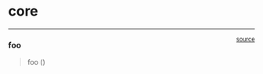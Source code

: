 # core


<!-- WARNING: THIS FILE WAS AUTOGENERATED! DO NOT EDIT! -->

------------------------------------------------------------------------

<a
href="https://github.com/7danielluna7/datathon_project/blob/main/datathon_project/core.py#L9"
target="_blank" style="float:right; font-size:smaller">source</a>

### foo

>  foo ()
